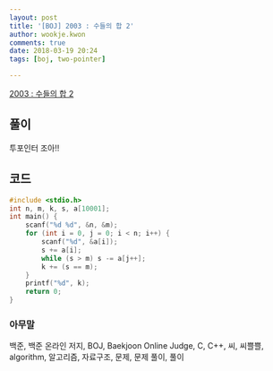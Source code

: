 ```yaml
---
layout: post
title: '[BOJ] 2003 : 수들의 합 2'
author: wookje.kwon
comments: true
date: 2018-03-19 20:24
tags: [boj, two-pointer]

---
```


[2003 : 수들의 합 2](https://www.acmicpc.net/problem/2003)

## 풀이

투포인터 조아!!

## 코드

```cpp
#include <stdio.h>
int n, m, k, s, a[10001];
int main() {
	scanf("%d %d", &n, &m);
	for (int i = 0, j = 0; i < n; i++) {
		scanf("%d", &a[i]);
		s += a[i];
		while (s > m) s -= a[j++];
		k += (s == m);
	}
	printf("%d", k);
	return 0;
}
```

### 아무말  
백준, 백준 온라인 저지, BOJ, Baekjoon Online Judge, C, C++, 씨, 씨쁠쁠, algorithm, 알고리즘, 자료구조, 문제, 문제 풀이, 풀이
